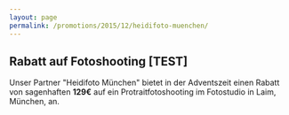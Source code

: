```yaml
---
layout: page
permalink: /promotions/2015/12/heidifoto-muenchen/
---
```


## Rabatt auf Fotoshooting [TEST]

Unser Partner "Heidifoto München" bietet in der Adventszeit einen Rabatt von sagenhaften **129€** auf ein 
Protraitfotoshooting im Fotostudio in Laim, München, an.